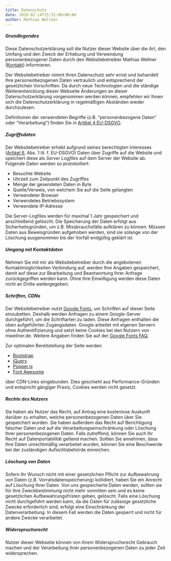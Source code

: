 ```yaml
---
title: Datenschutz
date: 2019-02-14T15:51:00+00:00
author: Mathias Wellner
---
```


##### Grundlegendes

Diese Datenschutzerklärung soll die Nutzer dieser Website über die Art, den Umfang und den Zweck der Erhebung und Verwendung personenbezogener Daten durch den 
Websitebetreiber Mathias Wellner ([Kontakt](/kontakt)) informieren. 

Der Websitebetreiber nimmt Ihren Datenschutz sehr ernst und behandelt Ihre personenbezogenen Daten vertraulich und entsprechend der gesetzlichen Vorschriften. Da 
durch neue Technologien und die ständige Weiterentwicklung dieser Webseite Änderungen an dieser Datenschutzerklärung vorgenommen werden können, empfehlen wir Ihnen sich die Datenschutzerklärung in regelmäßigen Abständen wieder durchzulesen.

Definitionen der verwendeten Begriffe (z.B. “personenbezogene Daten” oder “Verarbeitung”) finden Sie in [Artikel 4 EU-DSGVO](https://www.datenschutz-grundverordnung.eu/grundverordnung/art-4-ds-gvo/).

##### Zugriffsdaten

Der Websitebetreiber erhebt aufgrund seines berechtigten Interesses ([Artikel 6](https://www.datenschutz-grundverordnung.eu/grundverordnung/art-6-ds-gvo/), Abs. 1 lit. f. EU-DSGVO) Daten über Zugriffe auf die Website und speichert diese als _Server Logfiles_ auf dem Server der Website ab. Folgende Daten werden so protokolliert:

- Besuchte Website
- Uhrzeit zum Zeitpunkt des Zugriffes
- Menge der gesendeten Daten in Byte
- Quelle/Verweis, von welchem Sie auf die Seite gelangten
- Verwendeter Browser
- Verwendetes Betriebssystem
- Verwendete IP-Adresse

Die Server-Logfiles werden für maximal 1 Jahr gespeichert und anschließend gelöscht. Die  Speicherung der Daten erfolgt aus Sicherheitsgründen, um z.B. Missbrauchsfälle aufklären zu können. Müssen Daten aus Beweisgründen aufgehoben werden, sind sie solange von der Löschung ausgenommen bis der Vorfall endgültig geklärt ist.

##### Umgang mit Kontaktdaten

Nehmen Sie mit mir als Websitebetreiber durch die angebotenen Kontaktmöglichkeiten Verbindung auf, werden Ihre Angaben gespeichert, damit auf diese zur Bearbeitung und Beantwortung Ihrer Anfrage zurückgegriffen werden kann. Ohne Ihre Einwilligung werden diese Daten nicht an Dritte weitergegeben.

##### Schriften, CDNs

Der Websitebetreiber nutzt [Google Fonts](https://fonts.google.com), um Schriften auf dieser Seite einzubetten. Deshalb werden Anfragen zu einem Google-Server durchgeführt, um die Schriftarten zu laden. Diese Anfragen enthalten die oben aufgeführten Zugangsdaten. Google arbeitet mit eigenen Servern ohne Authentifizierung und setzt keine Cookies bei den Nutzern von mwellner.de. Weitere Angaben finden Sie auf der [Google Fonts FAQ](https://developers.google.com/fonts/faq). 

Zur optimalen Bereitstellung der Seite werden

- [Bootstrap](https://getbootstrap.com/)
- [jQuery](https://jquery.com/)
- [Popper.js](https://popper.js.org/)
- [Font Awesome](https://fontawesome.com/)

über CDN-Links eingebunden. Dies geschieht aus Performance-Gründen und entspricht gängiger Praxis, Cookies werden nicht gesetzt. 

##### Rechte des Nutzers

Sie haben als Nutzer das Recht, auf Antrag eine kostenlose Auskunft darüber zu erhalten, welche personenbezogenen Daten über Sie gespeichert wurden. Sie haben außerdem das Recht auf Berichtigung falscher Daten und auf die Verarbeitungseinschränkung oder Löschung Ihrer personenbezogenen Daten. Falls zutreffend, können Sie auch Ihr Recht auf Datenportabilität geltend machen. Sollten Sie annehmen, dass Ihre Daten unrechtmäßig verarbeitet wurden, können Sie eine Beschwerde bei der zuständigen Aufsichtsbehörde einreichen.

##### Löschung von Daten

Sofern Ihr Wunsch nicht mit einer gesetzlichen Pflicht zur Aufbewahrung von Daten (z.B. Vorratsdatenspeicherung) kollidiert, haben Sie ein Anrecht auf Löschung Ihrer Daten. Von 
uns gespeicherte Daten werden, sollten sie für ihre Zweckbestimmung nicht mehr vonnöten sein und es keine gesetzlichen Aufbewahrungsfristen geben, gelöscht. Falls eine Löschung 
nicht durchgeführt werden kann, da die Daten für zulässige gesetzliche Zwecke erforderlich sind, erfolgt eine Einschränkung der Datenverarbeitung. In diesem Fall werden die Daten gesperrt und nicht für andere Zwecke verarbeitet.

##### Widerspruchsrecht

Nutzer dieser Webseite können von ihrem Widerspruchsrecht Gebrauch machen und der Verarbeitung ihrer personenbezogenen Daten zu jeder Zeit widersprechen. 